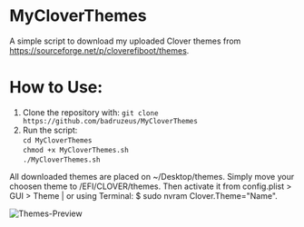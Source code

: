 # MyCloverThemes
A simple script to download my uploaded Clover themes from https://sourceforge.net/p/cloverefiboot/themes.

# How to Use:
1. Clone the repository with: `git clone https://github.com/badruzeus/MyCloverThemes`
2. Run the script:
<br>`cd MyCloverThemes`
<br>`chmod +x MyCloverThemes.sh`
<br>`./MyCloverThemes.sh`

All downloaded themes are placed on ~/Desktop/themes. Simply move your choosen theme to /EFI/CLOVER/themes. Then activate it from config.plist > GUI > Theme | or using Terminal: $ sudo nvram Clover.Theme="Name".


![Themes-Preview](https://github.com/badruzeus/MyCloverThemes/blob/master/Themes-Preview.png)
